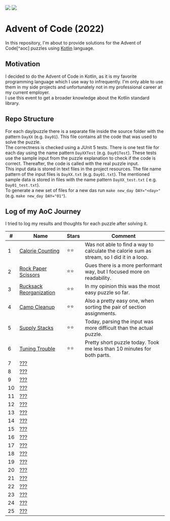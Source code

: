 ![](https://img.shields.io/static/v1?label=%F0%9F%93%85%20Completed%20Days&message=6&color=blue&style=flat-square)
![](https://img.shields.io/static/v1?label=%E2%AD%90%20Gained%20Stars&message=12&color=yellow&style=flat-square)

# Advent of Code (2022)

In this repository, I'm about to provide solutions for the Advent of Code[^aoc] puzzles using [Kotlin][kotlin] language.

## Motivation

I decided to do the Advent of Code in Kotlin, as it is my favorite programming language which I use way to infrequently.
I'm only
able to use them in my side projects and unfortunately not in my professional career at my current employer.  
I use this event to get a broader knowledge about the Kotlin standard library.

## Repo Structure

For each day/puzzle there is a separate file inside the source folder with the pattern `DayXX` (e.g. `Day01`). This file
contains
all the code that was used to solve the puzzle.  
The correctness is checked using a JUnit 5 tests. There is one test file for each day using the name
pattern `DayXXTest` (e.g.
`Day01Test`). These tests use the sample input from the puzzle explanation to check if the code is correct. Thereafter,
the
code is called with the real puzzle input.  
This input data is stored in text files in the project resources. The file name pattern of the input files
is `DayXX.txt`
(e.g. `Day01.txt`). The mentioned sample data is stored in files with the name pattern `DayXX_test.txt` (
e.g. `Day01_test.txt`).  
To generate a new set of files for a new das run `make new_day DAY="<day>"` (e.g. `make new_day DAY="01"`).

## Log of my AoC Journey

I tried to log my results and thoughts for each puzzle after solving it.

| #   | Name                         | Stars | Comment                                                                                   |
| --- |------------------------------|-------|-------------------------------------------------------------------------------------------|
| 1   | [Calorie Counting][1]        | ⭐⭐    | Was not able to find a way to calculate the calorie sum as stream, so I did it in a loop. |
| 2   | [Rock Paper Scissors][2]     | ⭐⭐    | Gues there is a more performant way, but I focused more on readability.                   |
| 3   | [Rucksack Reorganization][3] | ⭐⭐    | In my opinion this was the most easy puzzle so far.                                       |
| 4   | [Camp Cleanup][4]            | ⭐⭐    | Also a pretty easy one, when sorting the pair of section assignments.                     |
| 5   | [Supply Stacks][5]           | ⭐⭐    | Today, parsing the input was more difficult than the actual puzzle.                       |
| 6   | [Tuning Trouble][6]          | ⭐⭐    | Pretty short puzzle today. Took me less than 10 minutes for both parts.                   |
| 7   | [???][7]                     |       |                                                                                           |
| 8   | [???][8]                     |       |                                                                                           |
| 9   | [???][9]                     |       |                                                                                           |
| 10  | [???][10]                    |       |                                                                                           |
| 11  | [???][11]                    |       |                                                                                           |
| 12  | [???][12]                    |       |                                                                                           |
| 13  | [???][13]                    |       |                                                                                           |
| 14  | [???][14]                    |       |                                                                                           |
| 15  | [???][15]                    |       |                                                                                           |
| 16  | [???][16]                    |       |                                                                                           |
| 17  | [???][17]                    |       |                                                                                           |
| 18  | [???][18]                    |       |                                                                                           |
| 19  | [???][19]                    |       |                                                                                           |
| 20  | [???][20]                    |       |                                                                                           |
| 21  | [???][21]                    |       |                                                                                           |
| 22  | [???][22]                    |       |                                                                                           |
| 23  | [???][23]                    |       |                                                                                           |
| 24  | [???][24]                    |       |                                                                                           |
| 25  | [???][24]                    |       |                                                                                           |

[aoc]: https://adventofcode.com
[kotlin]: https://kotlinlang.org

[1]: https://adventofcode.com/2022/day/1
[2]: https://adventofcode.com/2022/day/2
[3]: https://adventofcode.com/2022/day/3
[4]: https://adventofcode.com/2022/day/4
[5]: https://adventofcode.com/2022/day/5
[6]: https://adventofcode.com/2022/day/6
[7]: https://adventofcode.com/2022/day/7
[8]: https://adventofcode.com/2022/day/8
[9]: https://adventofcode.com/2022/day/9
[10]: https://adventofcode.com/2022/day/10
[11]: https://adventofcode.com/2022/day/11
[12]: https://adventofcode.com/2022/day/12
[13]: https://adventofcode.com/2022/day/13
[14]: https://adventofcode.com/2022/day/14
[15]: https://adventofcode.com/2022/day/15
[16]: https://adventofcode.com/2022/day/16
[17]: https://adventofcode.com/2022/day/17
[18]: https://adventofcode.com/2022/day/18
[19]: https://adventofcode.com/2022/day/19
[20]: https://adventofcode.com/2022/day/20
[21]: https://adventofcode.com/2022/day/21
[22]: https://adventofcode.com/2022/day/22
[23]: https://adventofcode.com/2022/day/23
[24]: https://adventofcode.com/2022/day/24
[25]: https://adventofcode.com/2022/day/25
